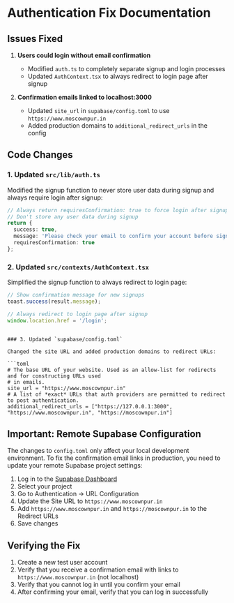 # Authentication Fix Documentation

## Issues Fixed

1. **Users could login without email confirmation**
   - Modified `auth.ts` to completely separate signup and login processes
   - Updated `AuthContext.tsx` to always redirect to login page after signup

2. **Confirmation emails linked to localhost:3000**
   - Updated `site_url` in `supabase/config.toml` to use `https://www.moscownpur.in`
   - Added production domains to `additional_redirect_urls` in the config

## Code Changes

### 1. Updated `src/lib/auth.ts`

Modified the signup function to never store user data during signup and always require login after signup:

```typescript
// Always return requiresConfirmation: true to force login after signup
// Don't store any user data during signup
return {
  success: true,
  message: 'Please check your email to confirm your account before signing in.',
  requiresConfirmation: true
};
```

### 2. Updated `src/contexts/AuthContext.tsx`

Simplified the signup function to always redirect to login page:

```typescript
// Show confirmation message for new signups
toast.success(result.message);

// Always redirect to login page after signup
window.location.href = '/login';
```


  
```

### 3. Updated `supabase/config.toml`

Changed the site URL and added production domains to redirect URLs:

```toml
# The base URL of your website. Used as an allow-list for redirects and for constructing URLs used
# in emails.
site_url = "https://www.moscownpur.in"
# A list of *exact* URLs that auth providers are permitted to redirect to post authentication.
additional_redirect_urls = ["https://127.0.0.1:3000", "https://www.moscownpur.in", "https://moscownpur.in"]
```

## Important: Remote Supabase Configuration

The changes to `config.toml` only affect your local development environment. To fix the confirmation email links in production, you need to update your remote Supabase project settings:

1. Log in to the [Supabase Dashboard](https://app.supabase.io)
2. Select your project
3. Go to Authentication → URL Configuration
4. Update the Site URL to `https://www.moscownpur.in`
5. Add `https://www.moscownpur.in` and `https://moscownpur.in` to the Redirect URLs
6. Save changes

## Verifying the Fix

1. Create a new test user account
2. Verify that you receive a confirmation email with links to `https://www.moscownpur.in` (not localhost)
3. Verify that you cannot log in until you confirm your email
4. After confirming your email, verify that you can log in successfully